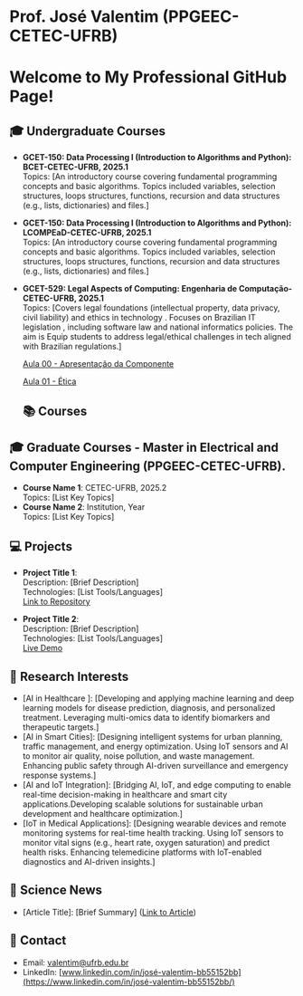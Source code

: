 # Prof. José Valentim (PPGEEC-CETEC-UFRB)
# Welcome to My Professional GitHub Page!

<!-- Hi, I'm Jose Valentim, a [Your Profession/Field] passionate about [Your Research Interests]. -->

## 🎓 Undergraduate Courses
- **GCET-150: Data Processing I (Introduction to Algorithms and Python): BCET-CETEC-UFRB, 2025.1**  
  Topics: [An introductory course covering fundamental programming concepts and basic algorithms. Topics included variables, selection structures, loops structures,  functions, recursion and data structures (e.g., lists, dictionaries) and files.]

- **GCET-150: Data Processing I (Introduction to Algorithms and Python): LCOMPEaD-CETEC-UFRB, 2025.1**  
  Topics: [An introductory course covering fundamental programming concepts and basic algorithms. Topics included variables, selection structures, loops structures,  functions, recursion and data structures (e.g., lists, dictionaries) and files.]

<!-- For details about my undergraduate courses, including data processing and introductory programming in Python, check out the [Courses Page](pd1.md). -->
- **GCET-529: Legal Aspects of Computing: Engenharia de Computação-CETEC-UFRB, 2025.1**  
  Topics: [Covers legal foundations (intellectual property, data privacy, civil liability) and ethics in technology .
Focuses on Brazilian IT legislation , including software law and national informatics policies. The aim is Equip students to address legal/ethical challenges in tech aligned with Brazilian regulations.]

  [Aula 00 - Apresentação da Componente](https://github.com/valentimfilhouk/valentimfilho/raw/main/AspectosLegaisPComputação.pdf)
  
  [Aula 01 - Ética](https://github.com/valentimfilhouk/valentimfilho/raw/main/AspectosLegaisPComputaçãoAula01.pdf)
  ## 📚 Courses
## 🎓 Graduate Courses - Master in Electrical and Computer Engineering (PPGEEC-CETEC-UFRB).
- **Course Name 1**: CETEC-UFRB, 2025.2   
  Topics: [List Key Topics]
- **Course Name 2**: Institution, Year  
  Topics: [List Key Topics]


## 💻 Projects
- **Project Title 1**:  
  Description: [Brief Description]  
  Technologies: [List Tools/Languages]  
  [Link to Repository](https://github.com/your-repo-link)

- **Project Title 2**:  
  Description: [Brief Description]  
  Technologies: [List Tools/Languages]  
  [Live Demo](https://your-demo-link)

## 🔬 Research Interests
- [AI in Healthcare ]: [Developing and applying machine learning and deep learning models for disease prediction, diagnosis, and personalized treatment. Leveraging multi-omics data to identify biomarkers and therapeutic targets.]
- [AI in Smart Cities]: [Designing intelligent systems for urban planning, traffic management, and energy optimization.
Using IoT sensors and AI to monitor air quality, noise pollution, and waste management.
Enhancing public safety through AI-driven surveillance and emergency response systems.]
- [AI and IoT Integration]: [Bridging AI, IoT, and edge computing to enable real-time decision-making in healthcare and smart city applications.Developing scalable solutions for sustainable urban development and healthcare optimization.]
- [IoT in Medical Applications]: [Designing wearable devices and remote monitoring systems for real-time health tracking.
Using IoT sensors to monitor vital signs (e.g., heart rate, oxygen saturation) and predict health risks.
Enhancing telemedicine platforms with IoT-enabled diagnostics and AI-driven insights.]
  

## 📰 Science News
- [Article Title]: [Brief Summary] ([Link to Article](https://article-link))

## 📧 Contact
- Email: [valentim@ufrb.edu.br](mailto:your-email@example.com)
- LinkedIn: [www.linkedin.com/in/josé-valentim-bb55152bb](https://www.linkedin.com/in/josé-valentim-bb55152bb/)
